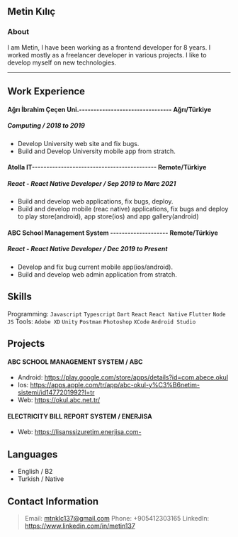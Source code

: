 ## Metin Kılıç

### About
I am Metin, I have been working as a frontend developer for 8 years. I worked mostly as a freelancer developer in various projects. I like to develop myself on new technologies.

------------


## Work Experience
#### Ağrı İbrahim Çeçen Uni.-------------------------------- Ağrı/Türkiye
##### Computing / 2018 to 2019
- Develop University web site and fix bugs.
- Build and Develop University mobile app from stratch.

#### Atolla IT------------------------------------------- Remote/Türkiye
##### React - React Native Developer / Sep 2019 to Marc 2021
- Build and develop web applications, fix bugs, deploy.
- Build and develop mobile (reac native) applications, fix bugs and deploy to play store(android), app store(ios) and app gallery(android)

#### ABC School Management System --------------------  Remote/Türkiye
##### React - React Native Developer  / Dec 2019 to Present
- Develop and fix bug current mobile app(ios/android).
- Build and develop web admin application from stratch.

## Skills
Programming: `Javascript` `Typescript` `Dart` `React` `React Native` `Flutter` `Node JS`
Tools: `Adobe XD` `Unity` `Postman` `Photoshop` `XCode` `Android Studio` 
## Projects
#### ABC SCHOOL MANAGEMENT SYSTEM / ABC
- Android: https://play.google.com/store/apps/details?id=com.abece.okul
- Ios: https://apps.apple.com/tr/app/abc-okul-y%C3%B6netim-sistemi/id1477201992?l=tr
- Web: https://okul.abc.net.tr/

#### ELECTRICITY BILL REPORT SYSTEM / ENERJISA
- Web: https://lisanssizuretim.enerjisa.com-

## Languages
- English / B2
- Turkish / Native

## Contact Information
> Email: mtnklc137@gmail.com
> Phone: +905412303165
> LinkedIn: https://www.linkedin.com/in/metin137

